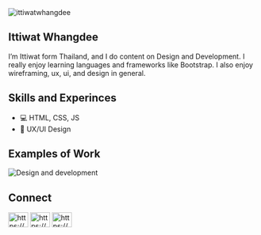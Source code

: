 <img src="https://komarev.com/ghpvc/?username=ittiwatwhangdee&label=Profile%20views&color=0e75b6&style=flat" alt="ittiwatwhangdee" />

## Ittiwat Whangdee
I’m Ittiwat form Thailand, and I do content on Design and Development. I really enjoy learning languages and frameworks like Bootstrap. I also enjoy wireframing, ux, ui, and design in general.

## Skills and Experinces
* 💻 HTML, CSS, JS
* 📱 UX/UI Design

## Examples of Work
![Design and development](https://www.img.in.th/images/19b3c590374f68d413c6a88161e1ed90.png)

## Connect
<p align="left">
<a href="https://linkedin.com/in/https://www.linkedin.com/in/ittiwat-whangdee-8227111a1" target="blank"><img align="center" src="https://raw.githubusercontent.com/rahuldkjain/github-profile-readme-generator/master/src/images/icons/Social/linked-in-alt.svg" alt="https://www.linkedin.com/in/ittiwat-whangdee-8227111a1" height="30" width="40" /></a>
<a href="https://fb.com/https://web.facebook.com/fahut.ittiwat/" target="blank"><img align="center" src="https://raw.githubusercontent.com/rahuldkjain/github-profile-readme-generator/master/src/images/icons/Social/facebook.svg" alt="https://web.facebook.com/fahut.ittiwat/" height="30" width="40" /></a>
<a href="https://instagram.com/https://www.instagram.com/fhutzchx" target="blank"><img align="center" src="https://raw.githubusercontent.com/rahuldkjain/github-profile-readme-generator/master/src/images/icons/Social/instagram.svg" alt="https://www.instagram.com/fhutzchx" height="30" width="40" /></a>
</p>

<!--
**zharente/zharente** is a ✨ _special_ ✨ repository because its `README.md` (this file) appears on your GitHub profile.

Here are some ideas to get you started:

- 🔭 I’m currently working on ...
- 🌱 I’m currently learning ...
- 👯 I’m looking to collaborate on ...
- 🤔 I’m looking for help with ...
- 💬 Ask me about ...
- 📫 How to reach me: ...
- 😄 Pronouns: ...
- ⚡ Fun fact: ...
-->
